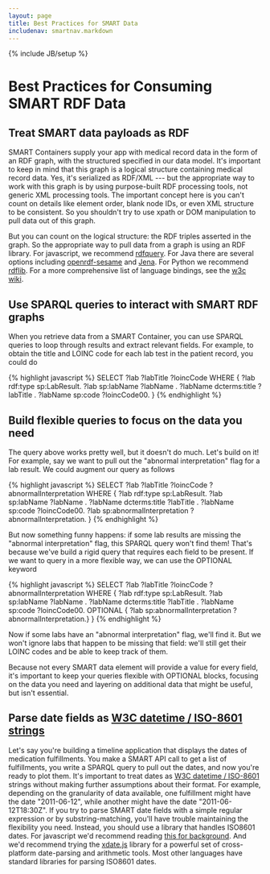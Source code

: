 ```yaml
---
layout: page
title: Best Practices for SMART Data
includenav: smartnav.markdown
---
```


{% include JB/setup %}

<div id="toc"> </div>

# Best Practices for Consuming SMART RDF Data

## Treat SMART data payloads as RDF

SMART Containers supply your app with medical record data in the form of an RDF
graph, with the structured specified in our data model. It's important to keep
in mind that this graph is a logical structure containing medical record data.
Yes, it's serialized as RDF/XML --- but the appropriate way to work with this
graph is by using purpose-built RDF processing tools, not generic XML processing
tools. The important concept here is you can't count on details like element
order, blank node IDs, or even XML structure to be consistent. So you shouldn't
try to use xpath or DOM manipulation to pull data out of this graph.

But you can count on the logical structure: the RDF triples asserted in the
graph. So the appropriate way to pull data from a graph is using an RDF library.
For javascript, we recommend [rdfquery](http://code.google.com/p/rdfquery/). For
Java there are several options including
[openrdf-sesame](http://www.openrdf.org/) and
[Jena](http://jena.sourceforge.net/). For Python we recommend
[rdflib](http://www.rdflib.net/). For a more comprehensive list of language
bindings, see the [w3c wiki](http://www.w3.org/2001/sw/wiki/Category:Programming_Environment).


## Use SPARQL queries to interact with SMART RDF graphs

When you retrieve data from a SMART Container, you can use SPARQL queries to
loop through results and extract relevant fields. For example, to obtain the
title and LOINC code for each lab test in the patient record, you could do

{% highlight javascript %}
    SELECT  ?lab ?labTitle ?loincCode
    WHERE {
      ?lab rdf:type sp:LabResult.
      ?lab sp:labName ?labName .
      ?labName dcterms:title ?labTitle .
      ?labName sp:code ?loincCode00.
    }
{% endhighlight  %}


## Build flexible queries to focus on the data you need

The query above works pretty well, but it doesn't do much. Let's build on it!
For example, say we want to pull out the "abnormal interpretation" flag for a
lab result. We could augment our query as follows

{% highlight javascript %}
    SELECT  ?lab ?labTitle ?loincCode ?abnormalInterpretation
    WHERE {
      ?lab rdf:type sp:LabResult.
      ?lab sp:labName ?labName .
      ?labName dcterms:title ?labTitle .
      ?labName sp:code ?loincCode00.
      ?lab sp:abnormalInterpretation ?abnormalInterpretation.
    }
{% endhighlight  %}

But now something funny happens: if some lab results are missing the "abnormal
interpretation" flag, this SPARQL query won't find them! That's because we've
build a rigid query that requires each field to be present. If we want to query
in a more flexible way, we can use the OPTIONAL keyword

{% highlight javascript %}
    SELECT  ?lab ?labTitle ?loincCode ?abnormalInterpretation
    WHERE {
      ?lab rdf:type sp:LabResult.
      ?lab sp:labName ?labName .
      ?labName dcterms:title ?labTitle .
      ?labName sp:code ?loincCode00.
      OPTIONAL { ?lab sp:abnormalInterpretation ?abnormalInterpretation.}
    }
{% endhighlight  %}

Now if some labs have an "abnormal interpretation" flag, we'll find it. But we
won't ignore labs that happen to be missing that field: we'll still get their
LOINC codes and be able to keep track of them.

Because not every SMART data element will provide a value for every field, it's
important to keep your queries flexible with OPTIONAL blocks, focusing on the
data you need and layering on additional data that might be useful, but isn't
essential.


## Parse date fields as [W3C datetime / ISO-8601  strings](http://www.w3.org/TR/NOTE-datetime)

Let's say you're building a timeline application that displays the dates of
medication fulfillments. You make a SMART API call to get a list of
fulfillments, you write a SPARQL query to pull out the dates, and now you're
ready to plot them. It's important to treat dates as [W3C datetime / ISO-8601](http://www.w3.org/TR/NOTE-datetime) strings without making further
assumptions about their format. For example, depending on the granularity of
data available, one fulfillment might have the date "2011-06-12", while another
might have the date "2011-06-12T18:30Z". If you try to parse SMART date fields
with a simple regular expression or by substring-matching, you'll have trouble
maintaining the flexibility you need. Instead, you should use a library that
handles ISO8601 dates. For javascript we'd recommend reading [this for background](http://delete.me.uk/2005/03/iso8601.html). And we'd recommend trying
the [xdate.js](http://arshaw.com/xdate/) library for a powerful set of
cross-platform date-parsing and arithmetic tools. Most other languages have
standard libraries for parsing ISO8601 dates.
